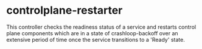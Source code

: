 # controlplane-restarter
This controller checks the readiness status of a service and restarts control plane components which are in a state of crashloop-backoff over an extensive period of time once the service transitions to a 'Ready' state.
